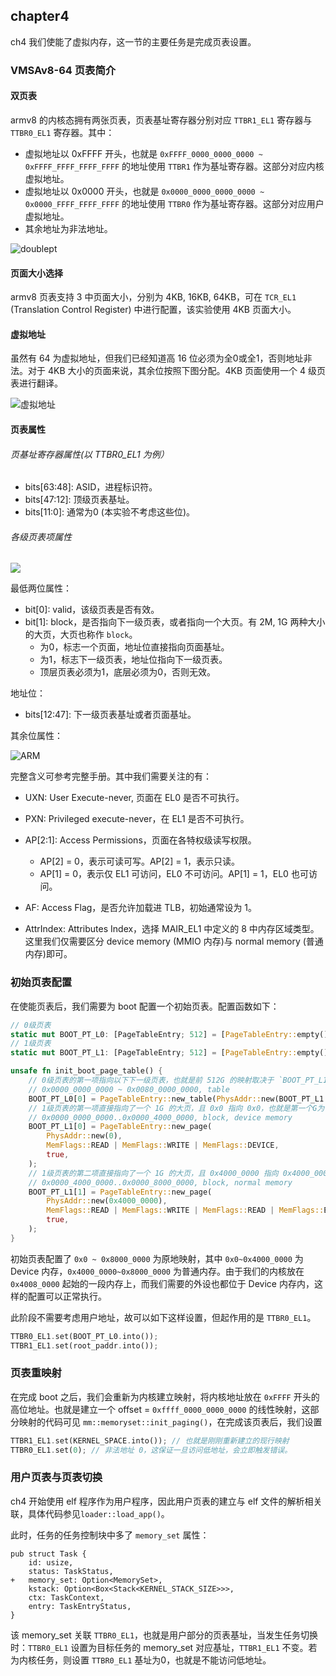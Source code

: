 ## chapter4

ch4 我们使能了虚拟内存，这一节的主要任务是完成页表设置。

### VMSAv8-64 页表简介

#### 双页表

armv8 的内核态拥有两张页表，页表基址寄存器分别对应 `TTBR1_EL1` 寄存器与 `TTBR0_EL1` 寄存器。其中：

* 虚拟地址以 0xFFFF 开头，也就是 `0xFFFF_0000_0000_0000 ~ 0xFFFF_FFFF_FFFF_FFFF` 的地址使用 `TTBR1` 作为基址寄存器。这部分对应内核虚拟地址。
* 虚拟地址以 0x0000 开头，也就是 `0x0000_0000_0000_0000 ~ 0x0000_FFFF_FFFF_FFFF` 的地址使用 `TTBR0` 作为基址寄存器。这部分对应用户虚拟地址。
* 其余地址为非法地址。

![doublept](https://documentation-service.arm.com/static/5fbd26f271eff94ef49c6ff9?token=)



#### 页面大小选择

armv8 页表支持 3 中页面大小，分别为 4KB, 16KB, 64KB，可在 `TCR_EL1` (Translation Control Register) 中进行配置，该实验使用 4KB 页面大小。

#### 虚拟地址

虽然有 64 为虚拟地址，但我们已经知道高 16 位必须为全0或全1，否则地址非法。对于 4KB 大小的页面来说，其余位按照下图分配。4KB 页面使用一个 4 级页表进行翻译。

![虚拟地址](https://documentation-service.arm.com/static/5fbd26f271eff94ef49c7056?token=)

#### 页表属性

###### 页基址寄存器属性(以 TTBR0_EL1 为例）

* bits[63:48]: ASID，进程标识符。
* bits[47:12]: 顶级页表基址。
* bits[11:0]: 通常为0 (本实验不考虑这些位)。

###### 各级页表项属性

![](https://armv8-ref.codingbelief.com/zh/chapter_d4/figure_d4_16.png)



最低两位属性：

* bit[0]: valid，该级页表是否有效。
* bit[1]: block，是否指向下一级页表，或者指向一个大页。有 2M, 1G 两种大小的大页，大页也称作 `block`。
  * 为0，标志一个页面，地址位直接指向页面基址。
  * 为1，标志下一级页表，地址位指向下一级页表。
  * 顶层页表必须为1，底层必须为0，否则无效。

地址位：

* bits[12:47]: 下一级页表基址或者页面基址。

其余位属性：

![ARM](https://armv8-ref.codingbelief.com/en/chapter_d4/figure_d4_17.2.png)

完整含义可参考完整手册。其中我们需要关注的有：

* UXN: User Execute-never, 页面在 EL0 是否不可执行。

* PXN: Privileged execute-never，在 EL1 是否不可执行。
* AP[2:1]: Access Permissions，页面在各特权级读写权限。
  * AP[2] =  0，表示可读可写。AP[2] = 1，表示只读。
  * AP[1] = 0，表示仅 EL1 可访问，EL0 不可访问。AP[1] = 1，EL0 也可访问。
* AF: Access Flag，是否允许加载进 TLB，初始通常设为 1。
* AttrIndex: Attributes Index，选择 MAIR_EL1 中定义的 8 中内存区域类型。这里我们仅需要区分 device memory (MMIO 内存)与 normal memory (普通内存)即可。 



### 初始页表配置

在使能页表后，我们需要为 boot 配置一个初始页表。配置函数如下：

```rust
// 0级页表
static mut BOOT_PT_L0: [PageTableEntry; 512] = [PageTableEntry::empty(); 512];
// 1级页表
static mut BOOT_PT_L1: [PageTableEntry; 512] = [PageTableEntry::empty(); 512];

unsafe fn init_boot_page_table() {
    // 0级页表的第一项指向以下下一级页表，也就是前 512G 的映射取决于 `BOOT_PT_L1`。
    // 0x0000_0000_0000 ~ 0x0080_0000_0000, table
    BOOT_PT_L0[0] = PageTableEntry::new_table(PhysAddr::new(BOOT_PT_L1.as_ptr() as usize));、
    // 1级页表的第一项直接指向了一个 1G 的大页，且 0x0 指向 0x0，也就是第一个G为一个原地映射。属性为可读可写的 Device 内存。
    // 0x0000_0000_0000..0x0000_4000_0000, block, device memory
    BOOT_PT_L1[0] = PageTableEntry::new_page(
        PhysAddr::new(0),
        MemFlags::READ | MemFlags::WRITE | MemFlags::DEVICE,
        true,
    );
    // 1级页表的第二项直接指向了一个 1G 的大页，且 0x4000_0000 指向 0x4000_0000，则第二个G的内存也为原地映射。属性为可读可写可执行的普通内存。
    // 0x0000_4000_0000..0x0000_8000_0000, block, normal memory
    BOOT_PT_L1[1] = PageTableEntry::new_page(
        PhysAddr::new(0x4000_0000),
        MemFlags::READ | MemFlags::WRITE | MemFlags::READ | MemFlags::EXECUTE,
        true,
    );
}
```

初始页表配置了 `0x0 ~ 0x8000_0000` 为原地映射，其中 `0x0~0x4000_0000` 为 Device 内存，`0x4000_0000~0x8000_0000` 为普通内存。由于我们的内核放在 `0x4008_0000` 起始的一段内存上，而我们需要的外设也都位于 Device 内存内，这样的配置可以正常执行。

此阶段不需要考虑用户地址，故可以如下这样设置，但起作用的是 `TTBR0_EL1`。

```rust
TTBR0_EL1.set(BOOT_PT_L0.into());
TTBR1_EL1.set(root_paddr.into());
```

### 页表重映射

在完成 boot 之后，我们会重新为内核建立映射，将内核地址放在 `0xFFFF` 开头的高位地址。也就是建立一个 offset = `0xffff_0000_0000_0000` 的线性映射，这部分映射的代码可见 `mm::memoryset::init_paging()`，在完成该页表后，我们设置

```rust
TTBR1_EL1.set(KERNEL_SPACE.into()); // 也就是刚刚重新建立的现行映射
TTBR0_EL1.set(0); // 非法地址 0，这保证一旦访问低地址，会立即触发错误。
```

### 用户页表与页表切换

ch4 开始使用 elf 程序作为用户程序，因此用户页表的建立与 elf 文件的解析相关联，具体代码参见`loader::load_app()`。

此时，任务的任务控制块中多了 `memory_set` 属性：

```
pub struct Task {
    id: usize,		
    status: TaskStatus,		
+   memory_set: Option<MemorySet>,	
    kstack: Option<Box<Stack<KERNEL_STACK_SIZE>>>,
    ctx: TaskContext,
    entry: TaskEntryStatus,
}
```

该 memory_set 关联 `TTBR0_EL1`，也就是用户部分的页表基址，当发生任务切换时：`TTBR0_EL1` 设置为目标任务的 memory_set 对应基址，`TTBR1_EL1` 不变。若为内核任务，则设置 `TTBR0_EL1` 基址为0，也就是不能访问低地址。
